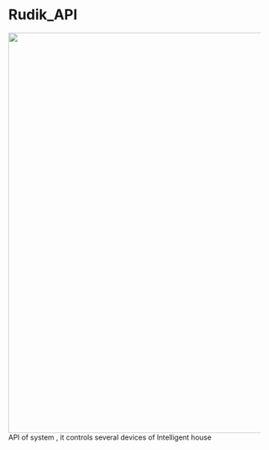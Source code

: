# Rudik_API
<img src="https://user-images.githubusercontent.com/63235817/136701802-8b1c53e4-763b-42fe-acfc-4869574a5ec9.png" width="800">
API of system , it controls several devices of Intelligent house
